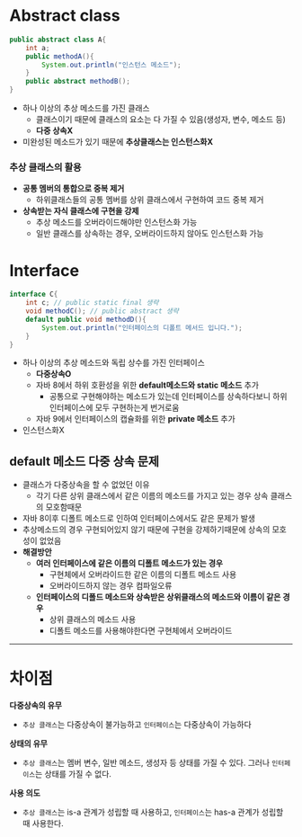 # Abstract class
```java
public abstract class A{
	int a;
	public methodA(){
		System.out.println("인스턴스 메소드");
	}
	public abstract methodB(); 
}
```
- 하나 이상의 추상 메소드를 가진 클래스
  - 클래스이기 때문에 클래스의 요소는 다 가질 수 있음(생성자, 변수, 메소드 등)
  - **다중 상속X**
- 미완성된 메소드가 있기 때문에 **추상클래스는 인스턴스화X**
### 추상 클래스의 활용
- **공통 멤버의 통합으로 중복 제거**
  - 하위클래스들의 공통 멤버를 상위 클래스에서 구현하여 코드 중복 제거
- **상속받는 자식 클래스에 구현을 강제**
  - 추상 메소드를 오버라이드해야만 인스턴스화 가능
  - 일반 클래스를 상속하는 경우, 오버라이드하지 않아도 인스턴스화 가능

# Interface
```java
interface C{
	int c; // public static final 생략
	void methodC(); // public abstract 생략
    default public void methodD(){
        System.out.println("인터페이스의 디폴트 메서드 입니다.");
    }
}
```
- 하나 이상의 추상 메소드와 독립 상수를 가진 인터페이스
  - **다중상속O**
  - 자바 8에서 하위 호환성을 위한 **default메소드와 static 메소드** 추가
    - 공통으로 구현해야하는 메소드가 있는데 인터페이스를 상속하다보니 하위 인터페이스에 모두 구현하는게 번거로움
  - 자바 9에서 인터페이스의 캡슐화를 위한 **private 메소드** 추가
- 인스턴스화X

## default 메소드 다중 상속 문제
- 클래스가 다중상속을 할 수 없었던 이유
  - 각기 다른 상위 클래스에서 같은 이름의 메소드를 가지고 있는 경우 상속 클래스의 모호함때문
- 자바 8이후 디폴트 메소드로 인하여 인터페이스에서도 같은 문제가 발생
- 추상메소드의 경우 구현되어있지 않기 때문에 구현을 강제하기때문에 상속의 모호성이 없었음
- **해결방안**
  - **여러 인터페이스에 같은 이름의 디폴트 메소드가 있는 경우**
    - 구현체에서 오버라이드한 같은 이름의 디폴트 메소드 사용
    - 오버라이드하지 않는 경우 컴파일오류
  - **인터페이스의 디폴드 메소드와 상속받은 상위클래스의 메소드와 이름이 같은 경우**
    - 상위 클래스의 메소드 사용
    - 디폴트 메소드를 사용해야한다면 구현체에서 오버라이드
***
# 차이점
**다중상속의 유무**
- `추상 클래스`는 다중상속이 불가능하고 `인터페이스`는 다중상속이 가능하다
  
**상태의 유무**
- `추상 클래스`는 멤버 변수, 일반 메소드, 생성자 등 상태를 가질 수 있다. 그러나 `인터페이스`는 상태를 가질 수 없다.
  
**사용 의도**
- `추상 클래스`는 is-a 관계가 성립할 때 사용하고, `인터페이스`는 has-a 관계가 성립할 때 사용한다.
